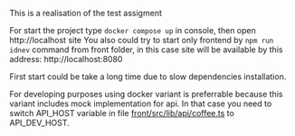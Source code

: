 
This is a realisation of the test assigment


For start the project type `docker compose up` in console, then open http://localhost site
You also could try to start only frontend by `npm run idnev` command from front folder, in this case site will be available by this address: http://localhost:8080

First start could be take a long time due to slow dependencies installation.

For developing purposes using docker variant is preferrable because this variant includes mock implementation for api. In that case you need to switch API_HOST variable in file [front/src/lib/api/coffee.ts](front/src/lib/api/coffee.ts) to API_DEV_HOST.

